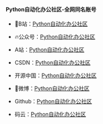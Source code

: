 

#### Python自动化办公社区-全网同名账号

- 🎯B站：[Python自动化办公社区](https://space.bilibili.com/259649365)
- 🔥公众号：[Python自动化办公社区](https://mp.weixin.qq.com/mp/homepage?__biz=MzI2Nzg5MjgyNg==&hid=1&sn=946a2d2a729e73aaa25eb77f6a643ff9)
- A站：[Python自动化办公社区](https://www.acfun.cn/u/35901274)
- CSDN：[Python自动化办公社区](https://blog.csdn.net/weixin_42321517)
- 开源中国：[Python自动化办公社区](https://my.oschina.net/u/3888978)
- 🎨微博：[Python自动化办公社区](https://weibo.com/u/7411061007)
- Github：[Python自动化办公社区](https://github.com/zhaofeng092/python_auto_office)

- 码云：[Python自动化办公社区](https://gitee.com/zhaofeng092/python_auto_office/)